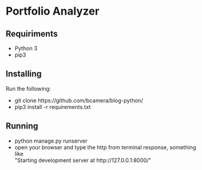 # Portfolio Analyzer

## Requiriments
  <ul>
  <li>Python 3</li>
  <li>pip3</li>
  </ul>
 
## Installing
  Run the following:<br>
  <ul>
  <li>git clone https://github.com/bcamera/blog-python/</li>
  <li>pip3 install -r requirements.txt</li>
  </ul>  
 
## Running
  <ul>
  <li>python manage.py runserver</li>
  <li>open your browser and type the http from terminal response, something like<br> "Starting development server at http://127.0.0.1:8000/"</li>
  <ul>

